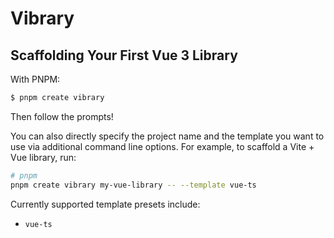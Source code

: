 # Vibrary

## Scaffolding Your First Vue 3 Library

With PNPM:

```bash
$ pnpm create vibrary
```

Then follow the prompts!

You can also directly specify the project name and the template you want to use via additional command line options. For example, to scaffold a Vite + Vue library, run:

```bash
# pnpm
pnpm create vibrary my-vue-library -- --template vue-ts
```

Currently supported template presets include:

- `vue-ts`
